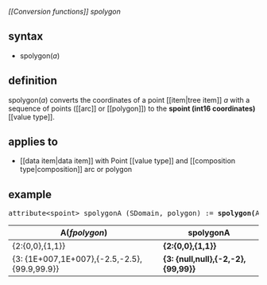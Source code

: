 *[[Conversion functions]] spolygon*

## syntax

- spolygon(*a*)

## definition

spolygon(*a*) converts the coordinates of a point [[item|tree item]] *a* with a sequence of points ([[arc]] or [[polygon]]) to the **spoint (int16 coordinates)** [[value type]].

## applies to

- [[data item|data item]] with Point [[value type]] and [[composition type|composition]] arc or polygon

## example

<pre>
attribute&lt;spoint&gt; spolygonA (SDomain, polygon) := <B>spolygon(</B>A<B>)</B>;
</pre>

| A(*fpolygon*)                                |  **spolygonA**                       |
|----------------------------------------------|--------------------------------------|
| {2:{0,0},{1,1}}                              | **{2:{0,0},{1,1}}**                  |
| {3: {1E+007,1E+007},{-2.5,-2.5},{99.9,99.9}} | **{3: {null,null},{-2,-2},{99,99}}** |